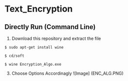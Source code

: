 # Text_Encryption

## Directly Run (Command Line)

1) Download this repository and extract the file

```console
$ sudo apt-get install wine

$ cd/soft

$ wine Encryption_Algo.exe

```
3) Choose Options Accordinagly
![Image] (ENC_ALG.PNG)
